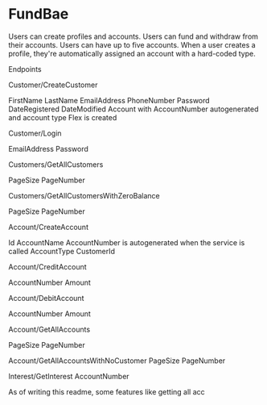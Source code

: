 # FundBae

Users can create profiles and accounts. 
Users can fund and withdraw from their accounts. 
Users can have up to five accounts. 
When a user creates a profile, they're automatically assigned an account with a hard-coded type.

Endpoints

Customer/CreateCustomer

FirstName
LastName
EmailAddress
PhoneNumber
Password
DateRegistered
DateModified
Account with AccountNumber autogenerated and account type Flex is created

Customer/Login

EmailAddress
Password


Customers/GetAllCustomers

PageSize
PageNumber

Customers/GetAllCustomersWithZeroBalance

PageSize
PageNumber


Account/CreateAccount

Id
AccountName
AccountNumber is autogenerated when the service is called
AccountType 
CustomerId


Account/CreditAccount

AccountNumber
Amount 

Account/DebitAccount

AccountNumber
Amount



Account/GetAllAccounts

PageSize
PageNumber

Account/GetAllAccountsWithNoCustomer
PageSize
PageNumber


Interest/GetInterest
AccountNumber



As of writing this readme, some features like getting all acc
